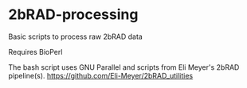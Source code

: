 # 2bRAD-processing
Basic scripts to process raw 2bRAD data

Requires BioPerl

The bash script uses GNU Parallel and scripts from Eli Meyer's 2bRAD pipeline(s). https://github.com/Eli-Meyer/2bRAD_utilities



